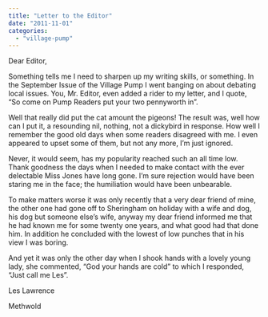 ```yaml
---
title: "Letter to the Editor"
date: "2011-11-01"
categories: 
  - "village-pump"
---
```


Dear Editor,

Something tells me I need to sharpen up my writing skills, or something. In the September Issue of the Village Pump I went banging on about debating local issues. You, Mr. Editor, even added a rider to my letter, and I quote, “So come on Pump Readers put your two pennyworth in”.

Well that really did put the cat amount the pigeons! The result was, well how can I put it, a resounding nil, nothing, not a dickybird in response. How well I remember the good old days when some readers disagreed with me. I even appeared to upset some of them, but not any more, I’m just ignored.

Never, it would seem, has my popularity reached such an all time low. Thank goodness the days when I needed to make contact with the ever delectable Miss Jones have long gone. I’m sure rejection would have been staring me in the face; the humiliation would have been unbearable.

To make matters worse it was only recently that a very dear friend of mine, the other one had gone off to Sheringham on holiday with a wife and dog, his dog but someone else’s wife, anyway my dear friend informed me that he had known me for some twenty one years, and what good had that done him. In addition he concluded with the lowest of low punches that in his view I was boring.

And yet it was only the other day when I shook hands with a lovely young lady, she commented, “God your hands are cold” to which I responded, “Just call me Les”.

Les Lawrence

Methwold
